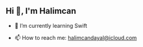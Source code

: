 ## Hi 👋, I'm Halimcan


- 🌱 I’m currently learning Swift

- 📫 How to reach me: halimcandayal@icloud.com
